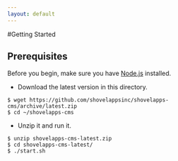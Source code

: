 ```yaml
---
layout: default
---
```


#Getting Started 

## Prerequisites

Before you begin, make sure you have [Node.js](http://nodejs.org/download) installed.

* Download the latest version in this directory.

```
$ wget https://github.com/shovelappsinc/shovelapps-cms/archive/latest.zip
$ cd ~/shovelapps-cms
```
* Unzip it and run it.
```
$ unzip shovelapps-cms-latest.zip
$ cd shovelapps-cms-latest/
$ ./start.sh
```